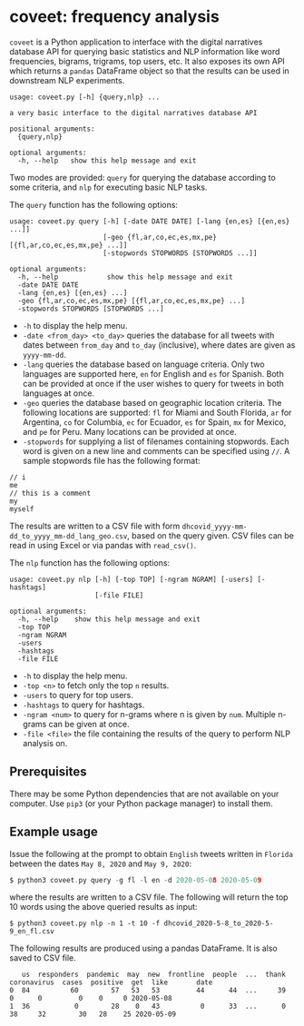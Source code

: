 # coveet: frequency analysis

`coveet` is a Python application to interface with the digital narratives database
API for querying basic statistics and NLP information like word frequencies, bigrams,
trigrams, top users, etc. It also exposes its own API which returns a `pandas`
DataFrame object so that the results can be used in downstream NLP experiments.

```
usage: coveet.py [-h] {query,nlp} ...

a very basic interface to the digital narratives database API

positional arguments:
  {query,nlp}

optional arguments:
  -h, --help   show this help message and exit
```

Two modes are provided: `query` for querying the database according to some criteria, and `nlp` for executing basic NLP tasks.

The `query` function has the following options:

```
usage: coveet.py query [-h] [-date DATE DATE] [-lang {en,es} [{en,es} ...]]
                       [-geo {fl,ar,co,ec,es,mx,pe} [{fl,ar,co,ec,es,mx,pe} ...]]
                       [-stopwords STOPWORDS [STOPWORDS ...]]

optional arguments:
  -h, --help            show this help message and exit
  -date DATE DATE
  -lang {en,es} [{en,es} ...]
  -geo {fl,ar,co,ec,es,mx,pe} [{fl,ar,co,ec,es,mx,pe} ...]
  -stopwords STOPWORDS [STOPWORDS ...]
```

* `-h` to display the help menu.
* `-date <from_day> <to_day>` queries the database for all tweets with dates between `from_day` and `to_day` (inclusive), where dates are given as `yyyy-mm-dd`.
* `-lang` queries the database based on language criteria. Only two languages are supported here, `en` for English and `es` for Spanish. Both can be provided at once if the user wishes to query for tweets in both languages at once.
* `-geo` queries the database based on geographic location criteria. The following locations are supported: `fl` for Miami and South Florida, `ar` for Argentina, `co` for Columbia, `ec` for Ecuador, `es` for Spain, `mx` for Mexico, and `pe` for Peru. Many locations can be provided at once.
* `-stopwords` for supplying a list of filenames containing stopwords. Each word is given
on a new line and comments can be specified using `//`. A sample stopwords file has
the following format:

```
// i
me
// this is a comment
my
myself
```

The results are written to a CSV file with form `dhcovid_yyyy-mm-dd_to_yyyy_mm-dd_lang_geo.csv`, based on the query given. CSV files can be read in using Excel or via pandas with `read_csv()`.

The `nlp` function has the following options:

```
usage: coveet.py nlp [-h] [-top TOP] [-ngram NGRAM] [-users] [-hashtags]
                     [-file FILE]

optional arguments:
  -h, --help    show this help message and exit
  -top TOP
  -ngram NGRAM
  -users
  -hashtags
  -file FILE
```

* `-h` to display the help menu.
* `-top <n>` to fetch only the top `n` results.
* `-users` to query for top users.
* `-hashtags` to query for hashtags.
* `-ngram <num>` to query for n-grams where n is given by `num`. Multiple n-grams can be given at once.
* `-file <file>` the file containing the results of the query to perform NLP analysis on.

## Prerequisites

There may be some Python dependencies that are not available on your computer. Use `pip3` (or your Python package manager) to install them.

## Example usage

Issue the following at the prompt to obtain `English` tweets written in `Florida` between the dates `May 8, 2020` and `May 9, 2020`:

```c
$ python3 coveet.py query -g fl -l en -d 2020-05-08 2020-05-09
```

where the results are written to a CSV file. The following will return the top 10 words using the above queried results as input:

```
$ python3 coveet.py nlp -n 1 -t 10 -f dhcovid_2020-5-8_to_2020-5-9_en_fl.csv
```

The following results are produced using a pandas DataFrame. It is also saved to CSV file.

```
   us  responders  pandemic  may  new  frontline  people  ...  thank  coronavirus  cases  positive  get  like       date
0  84          60        57   53   53         44      44  ...     39            0      0         0    0     0 2020-05-08
1  36           0        28    0   43          0      33  ...      0           38     32        30   28    25 2020-05-09
```

